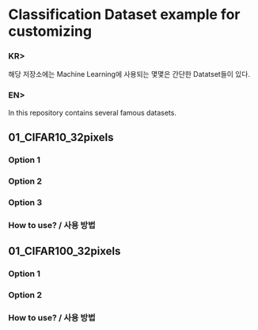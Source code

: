 # Classification Dataset example for customizing

### KR>
해당 저장소에는 Machine Learning에 사용되는 몇몇은 간단한 Datatset들이 있다.

### EN> 
In this repository contains several famous datasets.

## 01_CIFAR10_32pixels 

### Option 1


### Option 2


### Option 3


### How to use? / 사용 방법

## 01_CIFAR100_32pixels 

### Option 1


### Option 2


### How to use? / 사용 방법



